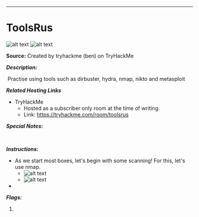 ****

# ToolsRus

![alt text](https://i.imgur.com/fAFiFoI.png)
![alt text]()

**Source:** Created by tryhackme (ben) on TryHackMe

***Description:***
	
​	Practise using tools such as dirbuster, hydra, nmap, nikto and metasploit

***Related Hosting Links***

- TryHackMe
  - Hosted as a subscriber only room at the time of writing.
  - Link: https://tryhackme.com/room/toolsrus

***Special Notes:***

​	



***Instructions:*** 

- As we start most boxes, let's begin with some scanning! For this, let's use nmap.
  - ![alt text]()
  - ![alt text]()
- 









***Flags:***

1. 

